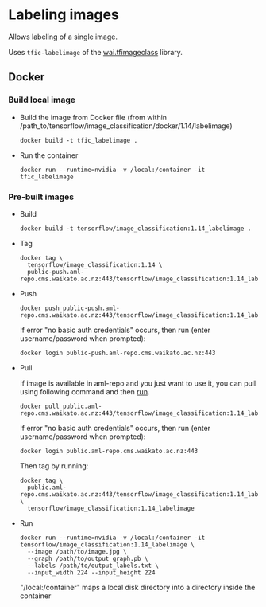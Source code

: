 # Labeling images

Allows labeling of a single image.

Uses `tfic-labelimage` of the [wai.tfimageclass](https://pypi.org/project/wai.tfimageclass/)
library.


## Docker

### Build local image

* Build the image from Docker file (from within /path_to/tensorflow/image_classification/docker/1.14/labelimage)

  ```commandline
  docker build -t tfic_labelimage .
  ```

* Run the container

  ```commandline
  docker run --runtime=nvidia -v /local:/container -it tfic_labelimage
  ```

### Pre-built images

* Build

  ```commandline
  docker build -t tensorflow/image_classification:1.14_labelimage .
  ```
  
* Tag

  ```commandline
  docker tag \
    tensorflow/image_classification:1.14 \
    public-push.aml-repo.cms.waikato.ac.nz:443/tensorflow/image_classification:1.14_labelimage
  ```
  
* Push

  ```commandline
  docker push public-push.aml-repo.cms.waikato.ac.nz:443/tensorflow/image_classification:1.14_labelimage
  ```
  If error "no basic auth credentials" occurs, then run (enter username/password when prompted):
  
  ```commandline
  docker login public-push.aml-repo.cms.waikato.ac.nz:443
  ```
  
* Pull

  If image is available in aml-repo and you just want to use it, you can pull using following command and then [run](#run).

  ```commandline
  docker pull public.aml-repo.cms.waikato.ac.nz:443/tensorflow/image_classification:1.14_labelimage
  ```
  If error "no basic auth credentials" occurs, then run (enter username/password when prompted):
  
  ```commandline
  docker login public.aml-repo.cms.waikato.ac.nz:443
  ```
  Then tag by running:
  
  ```commandline
  docker tag \
    public.aml-repo.cms.waikato.ac.nz:443/tensorflow/image_classification:1.14_labelimage \
    tensorflow/image_classification:1.14_labelimage
  ```

* <a name="run">Run</a>

  ```commandline
  docker run --runtime=nvidia -v /local:/container -it tensorflow/image_classification:1.14_labelimage \
    --image /path/to/image.jpg \
    --graph /path/to/output_graph.pb \
    --labels /path/to/output_labels.txt \
    --input_width 224 --input_height 224
  ```
  "/local:/container" maps a local disk directory into a directory inside the container

